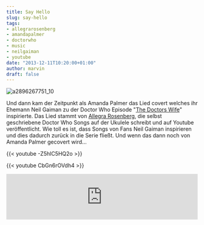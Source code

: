 ```yaml
---
title: Say Hello
slug: say-hello
tags:
- allegrarosenberg
- amandapalmer
- doctorwho
- music
- neilgaiman
- youtube
date: "2013-12-11T10:20:00+01:00"
author: marvin
draft: false
---
```

![a2896267751_10](/images/a2896267751_10.jpg)

Und dann kam der Zeitpunkt als Amanda Palmer das Lied covert welches ihr
Ehemann Neil Gaiman zu der Doctor Who Episode "[The Doctors
Wife](https://en.wikipedia.org/wiki/The_Doctor%27s_Wife)" inspirierte.
Das Lied stammt von [Allegra
Rosenberg](https://www.youtube.com/user/stopitsgingertime), die selbst
geschriebene Doctor Who Songs auf der Ukulele schreibt und auf Youtube
veröffentlicht. Wie toll es ist, dass Songs von Fans Neil Gaiman
inspirieren und dies dadurch zurück in die Serie fließt. Und wenn das
dann noch von Amanda Palmer gecovert wird...

{{< youtube -Z5hlC5HQ2o >}}

{{< youtube CbGn6rOVdh4 >}}

<iframe style="border: 0; width: 100%; height: 120px;" src="https://bandcamp.com/EmbeddedPlayer/album=283921073/size=medium/bgcol=ffffff/linkcol=0687f5/transparent=true/" seamless>[Say
Hello EP by Allegra
Rosenberg](http://gingertime.bandcamp.com/album/say-hello-ep)</iframe>